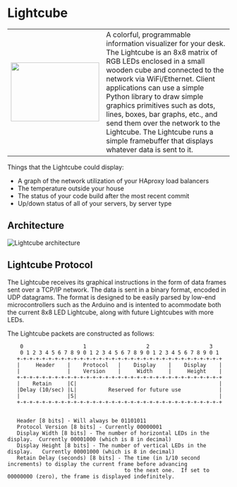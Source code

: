 Lightcube
=========
<table border=0 cellpadding=8 style="border: 0px;">
 <td width=200 height=133 align=middle valign=middle>
  <img width=200 height=133 src="https://dl.dropboxusercontent.com/u/16837290/output.chrissnell.com/color_8x8_matrix.jpg" />
 </td>
 <td align=left valign=top>
A colorful, programmable information visualizer for your desk.  The Lightcube is an 8x8 matrix
of RGB LEDs enclosed in a small wooden cube and connected to the network via WiFi/Ethernet.
Client applications can use a simple Python library to draw simple graphics primitives such as
dots, lines, boxes, bar graphs, etc., and send them over the network to the Lightcube.   The Lightcube
runs a simple framebuffer that displays whatever data is sent to it.   
 </td>
</tr>
</table>

Things that the Lightcube could display:

* A graph of the network utilization of your HAproxy load balancers
* The temperature outside your house
* The status of your code build after the most recent commit
* Up/down status of all of your servers, by server type

Architecture
------------

![Lightcube architecture](https://raw.github.com/chrissnell/Lightcube/master/LightcubeArchitecture.png)


Lightcube Protocol
------------------
The Lightcube receives its graphical instructions in the form of data frames sent over a TCP/IP network.
The data is sent in a binary format, encoded in UDP datagrams.   The format is designed to be easily
parsed by low-end microcontrollers such as the Arduino and is intented to acommodate both the current
8x8 LED Lightcube, along with future Lightcubes with more LEDs.  

The Lightcube packets are constructed as follows:

```
    0                   1                   2                   3   
    0 1 2 3 4 5 6 7 8 9 0 1 2 3 4 5 6 7 8 9 0 1 2 3 4 5 6 7 8 9 0 1 
   +-+-+-+-+-+-+-+-+-+-+-+-+-+-+-+-+-+-+-+-+-+-+-+-+-+-+-+-+-+-+-+-+
   |     Header    |    Protocol   |    Display    |    Display    |
   |               |    Version    |     Width     |     Height    |
   +-+-+-+-+-+-+-+-+-+-+-+-+-+-+-+-+-+-+-+-+-+-+-+-+-+-+-+-+-+-+-+-+
   |    Retain     |C|                                             |
   |Delay (10/sec) |L|          Reserved for future use            |
   |               |S|                                             |
   +-+-+-+-+-+-+-+-+-+-+-+-+-+-+-+-+-+-+-+-+-+-+-+-+-+-+-+-+-+-+-+-+


   Header [8 bits] - Will always be 01101011
   Protocol Version [8 bits] - Currently 00000001
   Display Width [8 bits] - The number of horizontal LEDs in the display.  Currently 00001000 (which is 8 in decimal)
   Display Height [8 bits] - The number of vertical LEDs in the display.   Currently 00001000 (which is 8 in decimal)
   Retain Delay (seconds) [8 bits] - The time (in 1/10 second increments) to display the current frame before advancing 
                                     to the next one.  If set to 00000000 (zero), the frame is displayed indefinitely.
                                     
```